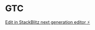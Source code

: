 # GTC

[Edit in StackBlitz next generation editor ⚡️](https://stackblitz.com/~/github.com/Angelio-git/GTC)